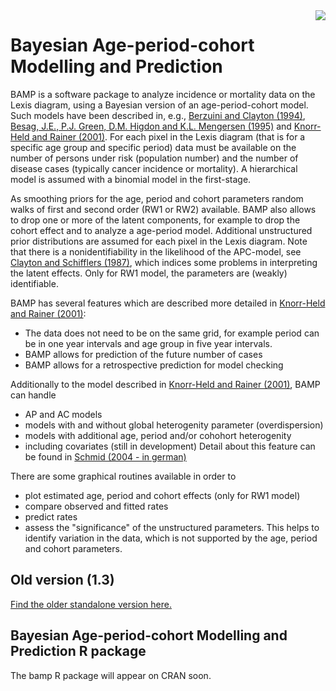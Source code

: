 <img src="https://volkerschmid.github.io/bamp/figures/bamplogo8.png" align="right" />

# Bayesian Age-period-cohort Modelling and Prediction

BAMP is a software package to analyze incidence or mortality data on the Lexis diagram, using a Bayesian version of an age-period-cohort model. Such models have been described in, e.g., [Berzuini and Clayton (1994)](https://doi.org/10.1002/sim.4780130804),  [Besag, J.E., P.J. Green, D.M. Higdon and K.L. Mengersen (1995)](https://doi.org/10.1214/ss/1177010123) and [Knorr-Held and Rainer (2001)](https://doi.org/10.1093/biostatistics/2.1.109). For each pixel in the Lexis diagram (that  is for a specific age group and specific period) data must be available on the number of persons under risk (population number) and the number of disease cases (typically cancer incidence or mortality). A hierarchical model is assumed with a binomial model in the first-stage.

As smoothing priors for the age, period and cohort parameters random walks of first and second order (RW1 or RW2) available. BAMP also allows to drop one or more of the latent components, for example to drop the cohort effect and to analyze a age-period model. Additional unstructured prior distributions are assumed for each pixel in the Lexis diagram. Note that there is a nonidentifiability in the likelihood of the APC-model, see [Clayton and Schifflers (1987)](https://doi.org/10.1002/sim.4780060406), which indices some problems in interpreting the latent effects. Only for RW1 model, the parameters are (weakly) identifiable.

BAMP has several features which are described more detailed in [Knorr-Held and Rainer (2001)](https://doi.org/10.1093/biostatistics/2.1.109):

- The data does not need to be on the same grid, for example period can be in one year intervals and age group in five year intervals.
- BAMP allows for prediction of the future number of cases
- BAMP allows for a retrospective prediction for model checking

Additionally to the model described in [Knorr-Held and Rainer (2001)](https://doi.org/10.1093/biostatistics/2.1.109), BAMP can handle
- AP and AC models
- models with and without global heterogenity parameter (overdispersion)
- models with additional age, period and/or cohohort heterogenity
- including covariates (still in development)
Detail about this feature can be found in [Schmid (2004 - in german)](https://edoc.ub.uni-muenchen.de/3000/)

There are some graphical routines available in order to

- plot estimated age, period and cohort effects (only for RW1 model)
- compare observed and fitted rates
- predict rates
- assess the "significance" of the unstructured parameters. This helps  to identify variation in the data, which is not supported by the age, period and cohort parameters. 

## Old version (1.3)

[Find the older standalone version here.](https://volkerschmid.github.io/bamp/articles/standaloneversion/)

## Bayesian Age-period-cohort Modelling and Prediction R package

The bamp R package will appear on CRAN soon.
